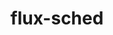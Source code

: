 ---
title: "flux-sched"
layout: cache
categories: [package, develop]
meta: {"compilers": ["gcc@11.4.0"], "num_specs": 112, "num_specs_by_stack": {"e4s": 18, "e4s-neoverse-v2": 94, "root": 112}, "oss": ["ubuntu22.04"], "platforms": ["linux"], "stacks": ["e4s", "e4s-neoverse-v2", "root"], "targets": ["neoverse_v2", "x86_64_v3"], "versions": ["0.36.1"]}
spec_details: [{"compiler": "gcc@11.4.0", "hash": "23zc7yefxugrx6kohrxxusildvcl4yxn", "os": "ubuntu22.04", "platform": "linux", "size": "-", "stacks": ["e4s-neoverse-v2", "root"], "target": "neoverse_v2", "variants": ["build_system=cmake", "build_type=Release", "~cuda", "~docs", "generator=ninja", "~ipo"], "versions": ["0.36.1"]}, {"compiler": "gcc@11.4.0", "hash": "2du5rcbt2mamcdq6ujzqps44pwht3pyn", "os": "ubuntu22.04", "platform": "linux", "size": "-", "stacks": ["e4s-neoverse-v2", "root"], "target": "neoverse_v2", "variants": ["build_system=cmake", "build_type=Release", "~cuda", "~docs", "generator=ninja", "~ipo"], "versions": ["0.36.1"]}, {"compiler": "gcc@11.4.0", "hash": "2fjwv6xrhnhgckkopsnsipducxlcc2ue", "os": "ubuntu22.04", "platform": "linux", "size": "-", "stacks": ["e4s-neoverse-v2", "root"], "target": "neoverse_v2", "variants": ["build_system=cmake", "build_type=Release", "~cuda", "~docs", "generator=ninja", "~ipo"], "versions": ["0.36.1"]}, {"compiler": "gcc@11.4.0", "hash": "2kffslkpudjxf6um7hk34cijgfwdtiuf", "os": "ubuntu22.04", "platform": "linux", "size": "-", "stacks": ["e4s-neoverse-v2", "root"], "target": "neoverse_v2", "variants": ["build_system=cmake", "build_type=Release", "~cuda", "~docs", "generator=ninja", "~ipo"], "versions": ["0.36.1"]}, {"compiler": "gcc@11.4.0", "hash": "33obp4ypf3dh5udizk6h3pntk2643iwl", "os": "ubuntu22.04", "platform": "linux", "size": "-", "stacks": ["e4s-neoverse-v2", "root"], "target": "neoverse_v2", "variants": ["build_system=cmake", "build_type=Release", "~cuda", "~docs", "generator=ninja", "~ipo"], "versions": ["0.36.1"]}, {"compiler": "gcc@11.4.0", "hash": "3n3keysy46id26iaeauw54cprcal656g", "os": "ubuntu22.04", "platform": "linux", "size": "-", "stacks": ["e4s-neoverse-v2", "root"], "target": "neoverse_v2", "variants": ["build_system=cmake", "build_type=Release", "~cuda", "~docs", "generator=ninja", "~ipo"], "versions": ["0.36.1"]}, {"compiler": "gcc@11.4.0", "hash": "3wyyxna5nz6742szxqe367hvzrvlvpzi", "os": "ubuntu22.04", "platform": "linux", "size": "-", "stacks": ["e4s-neoverse-v2", "root"], "target": "neoverse_v2", "variants": ["build_system=cmake", "build_type=Release", "~cuda", "~docs", "generator=ninja", "~ipo"], "versions": ["0.36.1"]}, {"compiler": "gcc@11.4.0", "hash": "446t7eed7gzyfrmdjpiasw2fl2jpmo64", "os": "ubuntu22.04", "platform": "linux", "size": "-", "stacks": ["e4s-neoverse-v2", "root"], "target": "neoverse_v2", "variants": ["build_system=cmake", "build_type=Release", "~cuda", "~docs", "generator=ninja", "~ipo"], "versions": ["0.36.1"]}, {"compiler": "gcc@11.4.0", "hash": "47uvcbhb3fyvnwmw7anfqakiy4mppqze", "os": "ubuntu22.04", "platform": "linux", "size": "-", "stacks": ["e4s", "root"], "target": "x86_64_v3", "variants": ["build_system=cmake", "build_type=Release", "~cuda", "~docs", "generator=ninja", "~ipo"], "versions": ["0.36.1"]}, {"compiler": "gcc@11.4.0", "hash": "4dahjn5puiyhzaxftq7pmcqarxhr6j4r", "os": "ubuntu22.04", "platform": "linux", "size": "-", "stacks": ["e4s-neoverse-v2", "root"], "target": "neoverse_v2", "variants": ["build_system=cmake", "build_type=Release", "~cuda", "~docs", "generator=ninja", "~ipo"], "versions": ["0.36.1"]}, {"compiler": "gcc@11.4.0", "hash": "4g72amamzd5okpj455syu36mox3arrwe", "os": "ubuntu22.04", "platform": "linux", "size": "-", "stacks": ["e4s", "root"], "target": "x86_64_v3", "variants": ["build_system=cmake", "build_type=Release", "~cuda", "~docs", "generator=ninja", "~ipo"], "versions": ["0.36.1"]}, {"compiler": "gcc@11.4.0", "hash": "4gs4ish5jftk72lqpktze2mkyxguhpfq", "os": "ubuntu22.04", "platform": "linux", "size": "-", "stacks": ["e4s-neoverse-v2", "root"], "target": "neoverse_v2", "variants": ["build_system=cmake", "build_type=Release", "~cuda", "~docs", "generator=ninja", "~ipo"], "versions": ["0.36.1"]}, {"compiler": "gcc@11.4.0", "hash": "4i754tmagwioid3s6iflqe3ajvk4vpcb", "os": "ubuntu22.04", "platform": "linux", "size": "-", "stacks": ["e4s-neoverse-v2", "root"], "target": "neoverse_v2", "variants": ["build_system=cmake", "build_type=Release", "~cuda", "~docs", "generator=ninja", "~ipo"], "versions": ["0.36.1"]}, {"compiler": "gcc@11.4.0", "hash": "5kty3dj2muhcd26elyre37uamhzfduwh", "os": "ubuntu22.04", "platform": "linux", "size": "-", "stacks": ["e4s", "root"], "target": "x86_64_v3", "variants": ["build_system=cmake", "build_type=Release", "~cuda", "~docs", "generator=ninja", "~ipo"], "versions": ["0.36.1"]}, {"compiler": "gcc@11.4.0", "hash": "5vcdpai2t4wxz7r4qhbmojak42eiug3b", "os": "ubuntu22.04", "platform": "linux", "size": "-", "stacks": ["e4s-neoverse-v2", "root"], "target": "neoverse_v2", "variants": ["build_system=cmake", "build_type=Release", "~cuda", "~docs", "generator=ninja", "~ipo"], "versions": ["0.36.1"]}, {"compiler": "gcc@11.4.0", "hash": "5wj6ckmgwy2hndlyjgpqwlc3qlkp4w3z", "os": "ubuntu22.04", "platform": "linux", "size": "-", "stacks": ["e4s-neoverse-v2", "root"], "target": "neoverse_v2", "variants": ["build_system=cmake", "build_type=Release", "~cuda", "~docs", "generator=ninja", "~ipo"], "versions": ["0.36.1"]}, {"compiler": "gcc@11.4.0", "hash": "6dcm2gyoumzifrwirkwcyrf4g2fggv7u", "os": "ubuntu22.04", "platform": "linux", "size": "-", "stacks": ["e4s-neoverse-v2", "root"], "target": "neoverse_v2", "variants": ["build_system=cmake", "build_type=Release", "~cuda", "~docs", "generator=ninja", "~ipo"], "versions": ["0.36.1"]}, {"compiler": "gcc@11.4.0", "hash": "6ng27uo53hjbfcprlivcbn37ydgtcq2t", "os": "ubuntu22.04", "platform": "linux", "size": "-", "stacks": ["e4s-neoverse-v2", "root"], "target": "neoverse_v2", "variants": ["build_system=cmake", "build_type=Release", "~cuda", "~docs", "generator=ninja", "~ipo"], "versions": ["0.36.1"]}, {"compiler": "gcc@11.4.0", "hash": "6ruqc4aizggvgghzgispjvfkevxwltq3", "os": "ubuntu22.04", "platform": "linux", "size": "-", "stacks": ["e4s-neoverse-v2", "root"], "target": "neoverse_v2", "variants": ["build_system=cmake", "build_type=Release", "~cuda", "~docs", "generator=ninja", "~ipo"], "versions": ["0.36.1"]}, {"compiler": "gcc@11.4.0", "hash": "6xyuxqn5ine66sctfreujy23moanr4cw", "os": "ubuntu22.04", "platform": "linux", "size": "-", "stacks": ["e4s-neoverse-v2", "root"], "target": "neoverse_v2", "variants": ["build_system=cmake", "build_type=Release", "~cuda", "~docs", "generator=ninja", "~ipo"], "versions": ["0.36.1"]}, {"compiler": "gcc@11.4.0", "hash": "72zc7icw46iyrnwgmmlcdw3mndebyubp", "os": "ubuntu22.04", "platform": "linux", "size": "-", "stacks": ["e4s-neoverse-v2", "root"], "target": "neoverse_v2", "variants": ["build_system=cmake", "build_type=Release", "~cuda", "~docs", "generator=ninja", "~ipo"], "versions": ["0.36.1"]}, {"compiler": "gcc@11.4.0", "hash": "77r55k3kdgtct6gp7wj2lygywlvkrack", "os": "ubuntu22.04", "platform": "linux", "size": "-", "stacks": ["e4s-neoverse-v2", "root"], "target": "neoverse_v2", "variants": ["build_system=cmake", "build_type=Release", "~cuda", "~docs", "generator=ninja", "~ipo"], "versions": ["0.36.1"]}, {"compiler": "gcc@11.4.0", "hash": "7eymoo6mlhp5zuakrno2torbcbrhlw3w", "os": "ubuntu22.04", "platform": "linux", "size": "-", "stacks": ["e4s-neoverse-v2", "root"], "target": "neoverse_v2", "variants": ["build_system=cmake", "build_type=Release", "~cuda", "~docs", "generator=ninja", "~ipo"], "versions": ["0.36.1"]}, {"compiler": "gcc@11.4.0", "hash": "7ir43wyuiarfetxkobwq2kfd3wgaswqv", "os": "ubuntu22.04", "platform": "linux", "size": "-", "stacks": ["e4s-neoverse-v2", "root"], "target": "neoverse_v2", "variants": ["build_system=cmake", "build_type=Release", "~cuda", "~docs", "generator=ninja", "~ipo"], "versions": ["0.36.1"]}, {"compiler": "gcc@11.4.0", "hash": "7pwlf6ynn5l6nov7ae6nilsgtqtfccoz", "os": "ubuntu22.04", "platform": "linux", "size": "-", "stacks": ["e4s", "root"], "target": "x86_64_v3", "variants": ["build_system=cmake", "build_type=Release", "~cuda", "~docs", "generator=ninja", "~ipo"], "versions": ["0.36.1"]}, {"compiler": "gcc@11.4.0", "hash": "aji2vdhd4lmfprnpljfu7sfqrbyqmk45", "os": "ubuntu22.04", "platform": "linux", "size": "-", "stacks": ["e4s-neoverse-v2", "root"], "target": "neoverse_v2", "variants": ["build_system=cmake", "build_type=Release", "~cuda", "~docs", "generator=ninja", "~ipo"], "versions": ["0.36.1"]}, {"compiler": "gcc@11.4.0", "hash": "apkvmawh2yregy4ashbmnq6agm4htyjl", "os": "ubuntu22.04", "platform": "linux", "size": "-", "stacks": ["e4s-neoverse-v2", "root"], "target": "neoverse_v2", "variants": ["build_system=cmake", "build_type=Release", "~cuda", "~docs", "generator=ninja", "~ipo"], "versions": ["0.36.1"]}, {"compiler": "gcc@11.4.0", "hash": "aqlqm2u7b57w52rydbpbnf6ygixxid2f", "os": "ubuntu22.04", "platform": "linux", "size": "-", "stacks": ["e4s-neoverse-v2", "root"], "target": "neoverse_v2", "variants": ["build_system=cmake", "build_type=Release", "~cuda", "~docs", "generator=ninja", "~ipo"], "versions": ["0.36.1"]}, {"compiler": "gcc@11.4.0", "hash": "bakxjn4cxt767zjmcv7vviqnuvpgahib", "os": "ubuntu22.04", "platform": "linux", "size": "-", "stacks": ["e4s-neoverse-v2", "root"], "target": "neoverse_v2", "variants": ["build_system=cmake", "build_type=Release", "~cuda", "~docs", "generator=ninja", "~ipo"], "versions": ["0.36.1"]}, {"compiler": "gcc@11.4.0", "hash": "bba6xjjlfqgtwzag4vtnxjmqotyx4lva", "os": "ubuntu22.04", "platform": "linux", "size": "-", "stacks": ["e4s-neoverse-v2", "root"], "target": "neoverse_v2", "variants": ["build_system=cmake", "build_type=Release", "~cuda", "~docs", "generator=ninja", "~ipo"], "versions": ["0.36.1"]}, {"compiler": "gcc@11.4.0", "hash": "bfslizcnbwdajv3fbg3r5wpye647udqp", "os": "ubuntu22.04", "platform": "linux", "size": "-", "stacks": ["e4s-neoverse-v2", "root"], "target": "neoverse_v2", "variants": ["build_system=cmake", "build_type=Release", "~cuda", "~docs", "generator=ninja", "~ipo"], "versions": ["0.36.1"]}, {"compiler": "gcc@11.4.0", "hash": "bt3aeut37vyk73fwyeiuehawgjxgscrw", "os": "ubuntu22.04", "platform": "linux", "size": "-", "stacks": ["e4s-neoverse-v2", "root"], "target": "neoverse_v2", "variants": ["build_system=cmake", "build_type=Release", "~cuda", "~docs", "generator=ninja", "~ipo"], "versions": ["0.36.1"]}, {"compiler": "gcc@11.4.0", "hash": "bzjjlxuszrtjzzmpr62wqmbq43xb5fen", "os": "ubuntu22.04", "platform": "linux", "size": "-", "stacks": ["e4s-neoverse-v2", "root"], "target": "neoverse_v2", "variants": ["build_system=cmake", "build_type=Release", "~cuda", "~docs", "generator=ninja", "~ipo"], "versions": ["0.36.1"]}, {"compiler": "gcc@11.4.0", "hash": "ctjajxcdqlnqui52sofelb6d5liqajjj", "os": "ubuntu22.04", "platform": "linux", "size": "-", "stacks": ["e4s-neoverse-v2", "root"], "target": "neoverse_v2", "variants": ["build_system=cmake", "build_type=Release", "~cuda", "~docs", "generator=ninja", "~ipo"], "versions": ["0.36.1"]}, {"compiler": "gcc@11.4.0", "hash": "dth6witkuwaetjtwyf4mf3swo4icgkio", "os": "ubuntu22.04", "platform": "linux", "size": "-", "stacks": ["e4s", "root"], "target": "x86_64_v3", "variants": ["build_system=cmake", "build_type=Release", "~cuda", "~docs", "generator=ninja", "~ipo"], "versions": ["0.36.1"]}, {"compiler": "gcc@11.4.0", "hash": "dus4psz3njjquz53wsrawqdzbitur2hu", "os": "ubuntu22.04", "platform": "linux", "size": "-", "stacks": ["e4s-neoverse-v2", "root"], "target": "neoverse_v2", "variants": ["build_system=cmake", "build_type=Release", "~cuda", "~docs", "generator=ninja", "~ipo"], "versions": ["0.36.1"]}, {"compiler": "gcc@11.4.0", "hash": "e7bidr5jsl2ckwe7f6i4xxsuqacrgiqc", "os": "ubuntu22.04", "platform": "linux", "size": "-", "stacks": ["e4s-neoverse-v2", "root"], "target": "neoverse_v2", "variants": ["build_system=cmake", "build_type=Release", "~cuda", "~docs", "generator=ninja", "~ipo"], "versions": ["0.36.1"]}, {"compiler": "gcc@11.4.0", "hash": "eaohu6hpmfv56crnzqnbpmil62ubr5np", "os": "ubuntu22.04", "platform": "linux", "size": "-", "stacks": ["e4s-neoverse-v2", "root"], "target": "neoverse_v2", "variants": ["build_system=cmake", "build_type=Release", "~cuda", "~docs", "generator=ninja", "~ipo"], "versions": ["0.36.1"]}, {"compiler": "gcc@11.4.0", "hash": "emwabmazt54mklps42coctfjslzpctwl", "os": "ubuntu22.04", "platform": "linux", "size": "-", "stacks": ["e4s-neoverse-v2", "root"], "target": "neoverse_v2", "variants": ["build_system=cmake", "build_type=Release", "~cuda", "~docs", "generator=ninja", "~ipo"], "versions": ["0.36.1"]}, {"compiler": "gcc@11.4.0", "hash": "erwtmvm4xd6udh2gqshf7fcj6bpuukuj", "os": "ubuntu22.04", "platform": "linux", "size": "-", "stacks": ["e4s-neoverse-v2", "root"], "target": "neoverse_v2", "variants": ["build_system=cmake", "build_type=Release", "~cuda", "~docs", "generator=ninja", "~ipo"], "versions": ["0.36.1"]}, {"compiler": "gcc@11.4.0", "hash": "etlhlnoax2qle2vo75ge4huzpxhhm36p", "os": "ubuntu22.04", "platform": "linux", "size": "-", "stacks": ["e4s-neoverse-v2", "root"], "target": "neoverse_v2", "variants": ["build_system=cmake", "build_type=Release", "~cuda", "~docs", "generator=ninja", "~ipo"], "versions": ["0.36.1"]}, {"compiler": "gcc@11.4.0", "hash": "ewsurb5ylcykru3dbx4wfntulaot63h3", "os": "ubuntu22.04", "platform": "linux", "size": "-", "stacks": ["e4s-neoverse-v2", "root"], "target": "neoverse_v2", "variants": ["build_system=cmake", "build_type=Release", "~cuda", "~docs", "generator=ninja", "~ipo"], "versions": ["0.36.1"]}, {"compiler": "gcc@11.4.0", "hash": "ewzc7h2ujn6pzsjv57fzysqcmdkrl6vk", "os": "ubuntu22.04", "platform": "linux", "size": "-", "stacks": ["e4s-neoverse-v2", "root"], "target": "neoverse_v2", "variants": ["build_system=cmake", "build_type=Release", "~cuda", "~docs", "generator=ninja", "~ipo"], "versions": ["0.36.1"]}, {"compiler": "gcc@11.4.0", "hash": "eyy56phidddtbttiti5se6iabqn7t73k", "os": "ubuntu22.04", "platform": "linux", "size": "-", "stacks": ["e4s-neoverse-v2", "root"], "target": "neoverse_v2", "variants": ["build_system=cmake", "build_type=Release", "~cuda", "~docs", "generator=ninja", "~ipo"], "versions": ["0.36.1"]}, {"compiler": "gcc@11.4.0", "hash": "ezj2xmcmmmowpixr64kxscotwdgn3bfl", "os": "ubuntu22.04", "platform": "linux", "size": "-", "stacks": ["e4s-neoverse-v2", "root"], "target": "neoverse_v2", "variants": ["build_system=cmake", "build_type=Release", "~cuda", "~docs", "generator=ninja", "~ipo"], "versions": ["0.36.1"]}, {"compiler": "gcc@11.4.0", "hash": "fc2lzamadovrqcmncqxu7xclgu5insn4", "os": "ubuntu22.04", "platform": "linux", "size": "-", "stacks": ["e4s", "root"], "target": "x86_64_v3", "variants": ["build_system=cmake", "build_type=Release", "~cuda", "~docs", "generator=ninja", "~ipo"], "versions": ["0.36.1"]}, {"compiler": "gcc@11.4.0", "hash": "fd6anz3xraiwkbie5rxgknv5c4dgs47o", "os": "ubuntu22.04", "platform": "linux", "size": "-", "stacks": ["e4s", "root"], "target": "x86_64_v3", "variants": ["build_system=cmake", "build_type=Release", "~cuda", "~docs", "generator=ninja", "~ipo"], "versions": ["0.36.1"]}, {"compiler": "gcc@11.4.0", "hash": "fkr6uoylraqzqnjxagm6xdbsf4bzjpr5", "os": "ubuntu22.04", "platform": "linux", "size": "-", "stacks": ["e4s", "root"], "target": "x86_64_v3", "variants": ["build_system=cmake", "build_type=Release", "~cuda", "~docs", "generator=ninja", "~ipo"], "versions": ["0.36.1"]}, {"compiler": "gcc@11.4.0", "hash": "fops6gajnjbg7dvjyvykotqrct5mqusb", "os": "ubuntu22.04", "platform": "linux", "size": "-", "stacks": ["e4s-neoverse-v2", "root"], "target": "neoverse_v2", "variants": ["build_system=cmake", "build_type=Release", "~cuda", "~docs", "generator=ninja", "~ipo"], "versions": ["0.36.1"]}, {"compiler": "gcc@11.4.0", "hash": "fx2q6dfy5rwndhmggj4t6nsjmjr4wap5", "os": "ubuntu22.04", "platform": "linux", "size": "-", "stacks": ["e4s-neoverse-v2", "root"], "target": "neoverse_v2", "variants": ["build_system=cmake", "build_type=Release", "~cuda", "~docs", "generator=ninja", "~ipo"], "versions": ["0.36.1"]}, {"compiler": "gcc@11.4.0", "hash": "ghigkwptu4y2cvzt3tnk7rkebah224er", "os": "ubuntu22.04", "platform": "linux", "size": "-", "stacks": ["e4s-neoverse-v2", "root"], "target": "neoverse_v2", "variants": ["build_system=cmake", "build_type=Release", "~cuda", "~docs", "generator=ninja", "~ipo"], "versions": ["0.36.1"]}, {"compiler": "gcc@11.4.0", "hash": "hmy26mub6bbznaoebwuyvhbgrnvtutjw", "os": "ubuntu22.04", "platform": "linux", "size": "-", "stacks": ["e4s-neoverse-v2", "root"], "target": "neoverse_v2", "variants": ["build_system=cmake", "build_type=Release", "~cuda", "~docs", "generator=ninja", "~ipo"], "versions": ["0.36.1"]}, {"compiler": "gcc@11.4.0", "hash": "hpas42ervqfhvqhkp363daxfl55ll5ul", "os": "ubuntu22.04", "platform": "linux", "size": "-", "stacks": ["e4s-neoverse-v2", "root"], "target": "neoverse_v2", "variants": ["build_system=cmake", "build_type=Release", "~cuda", "~docs", "generator=ninja", "~ipo"], "versions": ["0.36.1"]}, {"compiler": "gcc@11.4.0", "hash": "hsc463xfc5hqfg54aedqw2jqiwluolzl", "os": "ubuntu22.04", "platform": "linux", "size": "-", "stacks": ["e4s-neoverse-v2", "root"], "target": "neoverse_v2", "variants": ["build_system=cmake", "build_type=Release", "~cuda", "~docs", "generator=ninja", "~ipo"], "versions": ["0.36.1"]}, {"compiler": "gcc@11.4.0", "hash": "huresnydkljm4n5l5h5qfggjc4ndgrpr", "os": "ubuntu22.04", "platform": "linux", "size": "-", "stacks": ["e4s-neoverse-v2", "root"], "target": "neoverse_v2", "variants": ["build_system=cmake", "build_type=Release", "~cuda", "~docs", "generator=ninja", "~ipo"], "versions": ["0.36.1"]}, {"compiler": "gcc@11.4.0", "hash": "hzgt7hklt6ab3ougi67hawn54mmg6765", "os": "ubuntu22.04", "platform": "linux", "size": "-", "stacks": ["e4s", "root"], "target": "x86_64_v3", "variants": ["build_system=cmake", "build_type=Release", "~cuda", "~docs", "generator=ninja", "~ipo"], "versions": ["0.36.1"]}, {"compiler": "gcc@11.4.0", "hash": "k2kqsmhbh5eortwcyomh73wzghnywlvi", "os": "ubuntu22.04", "platform": "linux", "size": "-", "stacks": ["e4s-neoverse-v2", "root"], "target": "neoverse_v2", "variants": ["build_system=cmake", "build_type=Release", "~cuda", "~docs", "generator=ninja", "~ipo"], "versions": ["0.36.1"]}, {"compiler": "gcc@11.4.0", "hash": "kdhz5d73sovaf7zmgb7i6vo35b5ajj3h", "os": "ubuntu22.04", "platform": "linux", "size": "-", "stacks": ["e4s-neoverse-v2", "root"], "target": "neoverse_v2", "variants": ["build_system=cmake", "build_type=Release", "~cuda", "~docs", "generator=ninja", "~ipo"], "versions": ["0.36.1"]}, {"compiler": "gcc@11.4.0", "hash": "kwuvn5pp6bwyrto4b7nf5dbcvjz7ts4n", "os": "ubuntu22.04", "platform": "linux", "size": "-", "stacks": ["e4s-neoverse-v2", "root"], "target": "neoverse_v2", "variants": ["build_system=cmake", "build_type=Release", "~cuda", "~docs", "generator=ninja", "~ipo"], "versions": ["0.36.1"]}, {"compiler": "gcc@11.4.0", "hash": "kyjq4dks42mjzlhlhauv5tn5vupkmri3", "os": "ubuntu22.04", "platform": "linux", "size": "-", "stacks": ["e4s-neoverse-v2", "root"], "target": "neoverse_v2", "variants": ["build_system=cmake", "build_type=Release", "~cuda", "~docs", "generator=ninja", "~ipo"], "versions": ["0.36.1"]}, {"compiler": "gcc@11.4.0", "hash": "lqyi4t2qcbf2lhrl3mbj4yis2hdvps2k", "os": "ubuntu22.04", "platform": "linux", "size": "-", "stacks": ["e4s-neoverse-v2", "root"], "target": "neoverse_v2", "variants": ["build_system=cmake", "build_type=Release", "~cuda", "~docs", "generator=ninja", "~ipo"], "versions": ["0.36.1"]}, {"compiler": "gcc@11.4.0", "hash": "m6pkxhkyyl4kal7ztzjwl24qlujrv7az", "os": "ubuntu22.04", "platform": "linux", "size": "-", "stacks": ["e4s-neoverse-v2", "root"], "target": "neoverse_v2", "variants": ["build_system=cmake", "build_type=Release", "~cuda", "~docs", "generator=ninja", "~ipo"], "versions": ["0.36.1"]}, {"compiler": "gcc@11.4.0", "hash": "ml2duql36okfhjoriuv7esgshsvxbkqp", "os": "ubuntu22.04", "platform": "linux", "size": "-", "stacks": ["e4s-neoverse-v2", "root"], "target": "neoverse_v2", "variants": ["build_system=cmake", "build_type=Release", "~cuda", "~docs", "generator=ninja", "~ipo"], "versions": ["0.36.1"]}, {"compiler": "gcc@11.4.0", "hash": "ndutvmsp557bhmphyv3q734snche6lpt", "os": "ubuntu22.04", "platform": "linux", "size": "-", "stacks": ["e4s-neoverse-v2", "root"], "target": "neoverse_v2", "variants": ["build_system=cmake", "build_type=Release", "~cuda", "~docs", "generator=ninja", "~ipo"], "versions": ["0.36.1"]}, {"compiler": "gcc@11.4.0", "hash": "nfsjqr6fliybx6wz6fuazfxd5httapra", "os": "ubuntu22.04", "platform": "linux", "size": "-", "stacks": ["e4s-neoverse-v2", "root"], "target": "neoverse_v2", "variants": ["build_system=cmake", "build_type=Release", "~cuda", "~docs", "generator=ninja", "~ipo"], "versions": ["0.36.1"]}, {"compiler": "gcc@11.4.0", "hash": "nixt3rdm3uylanmtstlb2kf4mrkuofui", "os": "ubuntu22.04", "platform": "linux", "size": "-", "stacks": ["e4s", "root"], "target": "x86_64_v3", "variants": ["build_system=cmake", "build_type=Release", "~cuda", "~docs", "generator=ninja", "~ipo"], "versions": ["0.36.1"]}, {"compiler": "gcc@11.4.0", "hash": "noz5bshjwfyntkriucnnkxhnaost4v7z", "os": "ubuntu22.04", "platform": "linux", "size": "-", "stacks": ["e4s-neoverse-v2", "root"], "target": "neoverse_v2", "variants": ["build_system=cmake", "build_type=Release", "~cuda", "~docs", "generator=ninja", "~ipo"], "versions": ["0.36.1"]}, {"compiler": "gcc@11.4.0", "hash": "o2glykxhl2onugbyqwvv7j6b4e7xlf26", "os": "ubuntu22.04", "platform": "linux", "size": "-", "stacks": ["e4s-neoverse-v2", "root"], "target": "neoverse_v2", "variants": ["build_system=cmake", "build_type=Release", "~cuda", "~docs", "generator=ninja", "~ipo"], "versions": ["0.36.1"]}, {"compiler": "gcc@11.4.0", "hash": "omexydakryzaz56o3svdgsgrfuwbqnhr", "os": "ubuntu22.04", "platform": "linux", "size": "-", "stacks": ["e4s-neoverse-v2", "root"], "target": "neoverse_v2", "variants": ["build_system=cmake", "build_type=Release", "~cuda", "~docs", "generator=ninja", "~ipo"], "versions": ["0.36.1"]}, {"compiler": "gcc@11.4.0", "hash": "p2pspp2wazy3un2sgsqe7rjsxr3oqtah", "os": "ubuntu22.04", "platform": "linux", "size": "-", "stacks": ["e4s", "root"], "target": "x86_64_v3", "variants": ["build_system=cmake", "build_type=Release", "~cuda", "~docs", "generator=ninja", "~ipo"], "versions": ["0.36.1"]}, {"compiler": "gcc@11.4.0", "hash": "pp4aosywjdbhrzx5hzz7joixr4lgx5ei", "os": "ubuntu22.04", "platform": "linux", "size": "-", "stacks": ["e4s-neoverse-v2", "root"], "target": "neoverse_v2", "variants": ["build_system=cmake", "build_type=Release", "~cuda", "~docs", "generator=ninja", "~ipo"], "versions": ["0.36.1"]}, {"compiler": "gcc@11.4.0", "hash": "ptwkileo3y65hvxh26ng7xl5t2t76kdt", "os": "ubuntu22.04", "platform": "linux", "size": "-", "stacks": ["e4s-neoverse-v2", "root"], "target": "neoverse_v2", "variants": ["build_system=cmake", "build_type=Release", "~cuda", "~docs", "generator=ninja", "~ipo"], "versions": ["0.36.1"]}, {"compiler": "gcc@11.4.0", "hash": "pvf5f4wldkxqlahupd6jxwm5haompntw", "os": "ubuntu22.04", "platform": "linux", "size": "-", "stacks": ["e4s", "root"], "target": "x86_64_v3", "variants": ["build_system=cmake", "build_type=Release", "~cuda", "~docs", "generator=ninja", "~ipo"], "versions": ["0.36.1"]}, {"compiler": "gcc@11.4.0", "hash": "pzkdi77wvldrpzmtqh2phqtuhuuicih5", "os": "ubuntu22.04", "platform": "linux", "size": "-", "stacks": ["e4s-neoverse-v2", "root"], "target": "neoverse_v2", "variants": ["build_system=cmake", "build_type=Release", "~cuda", "~docs", "generator=ninja", "~ipo"], "versions": ["0.36.1"]}, {"compiler": "gcc@11.4.0", "hash": "q5uqi7d2nqtjnlrzdfgrqmb2jbafyz75", "os": "ubuntu22.04", "platform": "linux", "size": "-", "stacks": ["e4s-neoverse-v2", "root"], "target": "neoverse_v2", "variants": ["build_system=cmake", "build_type=Release", "~cuda", "~docs", "generator=ninja", "~ipo"], "versions": ["0.36.1"]}, {"compiler": "gcc@11.4.0", "hash": "q7plm2xrim3dhsgcnludfvje4wcdikx6", "os": "ubuntu22.04", "platform": "linux", "size": "-", "stacks": ["e4s-neoverse-v2", "root"], "target": "neoverse_v2", "variants": ["build_system=cmake", "build_type=Release", "~cuda", "~docs", "generator=ninja", "~ipo"], "versions": ["0.36.1"]}, {"compiler": "gcc@11.4.0", "hash": "qs7w3bswa56wvfjfg2rb5klplmrrppj4", "os": "ubuntu22.04", "platform": "linux", "size": "-", "stacks": ["e4s", "root"], "target": "x86_64_v3", "variants": ["build_system=cmake", "build_type=Release", "~cuda", "~docs", "generator=ninja", "~ipo"], "versions": ["0.36.1"]}, {"compiler": "gcc@11.4.0", "hash": "r37yzvr4giquhuniywyzikv7wzqe74vv", "os": "ubuntu22.04", "platform": "linux", "size": "-", "stacks": ["e4s", "root"], "target": "x86_64_v3", "variants": ["build_system=cmake", "build_type=Release", "~cuda", "~docs", "generator=ninja", "~ipo"], "versions": ["0.36.1"]}, {"compiler": "gcc@11.4.0", "hash": "rdhpvqgvliqaw3fjrakpxwfb4a7inxhr", "os": "ubuntu22.04", "platform": "linux", "size": "-", "stacks": ["e4s-neoverse-v2", "root"], "target": "neoverse_v2", "variants": ["build_system=cmake", "build_type=Release", "~cuda", "~docs", "generator=ninja", "~ipo"], "versions": ["0.36.1"]}, {"compiler": "gcc@11.4.0", "hash": "rzw2bdwfia3dk6y2a4lvmjwknb4jya5d", "os": "ubuntu22.04", "platform": "linux", "size": "-", "stacks": ["e4s-neoverse-v2", "root"], "target": "neoverse_v2", "variants": ["build_system=cmake", "build_type=Release", "~cuda", "~docs", "generator=ninja", "~ipo"], "versions": ["0.36.1"]}, {"compiler": "gcc@11.4.0", "hash": "s3tkhng3xbgl6twdlevi3rz3jxj6w4d7", "os": "ubuntu22.04", "platform": "linux", "size": "-", "stacks": ["e4s-neoverse-v2", "root"], "target": "neoverse_v2", "variants": ["build_system=cmake", "build_type=Release", "~cuda", "~docs", "generator=ninja", "~ipo"], "versions": ["0.36.1"]}, {"compiler": "gcc@11.4.0", "hash": "skmjp55mjk33gnw3pvb6obkmdqlbyhm3", "os": "ubuntu22.04", "platform": "linux", "size": "-", "stacks": ["e4s-neoverse-v2", "root"], "target": "neoverse_v2", "variants": ["build_system=cmake", "build_type=Release", "~cuda", "~docs", "generator=ninja", "~ipo"], "versions": ["0.36.1"]}, {"compiler": "gcc@11.4.0", "hash": "sktz2oeg7bq2pkl6n45cdlnilc5iq3k7", "os": "ubuntu22.04", "platform": "linux", "size": "-", "stacks": ["e4s-neoverse-v2", "root"], "target": "neoverse_v2", "variants": ["build_system=cmake", "build_type=Release", "~cuda", "~docs", "generator=ninja", "~ipo"], "versions": ["0.36.1"]}, {"compiler": "gcc@11.4.0", "hash": "slsx7zdutjwbmeqlhyflvevn3u4vv5ru", "os": "ubuntu22.04", "platform": "linux", "size": "-", "stacks": ["e4s-neoverse-v2", "root"], "target": "neoverse_v2", "variants": ["build_system=cmake", "build_type=Release", "~cuda", "~docs", "generator=ninja", "~ipo"], "versions": ["0.36.1"]}, {"compiler": "gcc@11.4.0", "hash": "ss5hqnqphumdcnemfwwmdiyyoyxxfkbw", "os": "ubuntu22.04", "platform": "linux", "size": "-", "stacks": ["e4s-neoverse-v2", "root"], "target": "neoverse_v2", "variants": ["build_system=cmake", "build_type=Release", "~cuda", "~docs", "generator=ninja", "~ipo"], "versions": ["0.36.1"]}, {"compiler": "gcc@11.4.0", "hash": "stpcculm25kzdbtg2ef576d5rcs6idx3", "os": "ubuntu22.04", "platform": "linux", "size": "-", "stacks": ["e4s-neoverse-v2", "root"], "target": "neoverse_v2", "variants": ["build_system=cmake", "build_type=Release", "~cuda", "~docs", "generator=ninja", "~ipo"], "versions": ["0.36.1"]}, {"compiler": "gcc@11.4.0", "hash": "swif42q7hdv7osikqpnapcweasvvtkyl", "os": "ubuntu22.04", "platform": "linux", "size": "-", "stacks": ["e4s", "root"], "target": "x86_64_v3", "variants": ["build_system=cmake", "build_type=Release", "~cuda", "~docs", "generator=ninja", "~ipo"], "versions": ["0.36.1"]}, {"compiler": "gcc@11.4.0", "hash": "sysif73dm77qs6vwr6m7ulwm3nu2pt27", "os": "ubuntu22.04", "platform": "linux", "size": "-", "stacks": ["e4s-neoverse-v2", "root"], "target": "neoverse_v2", "variants": ["build_system=cmake", "build_type=Release", "~cuda", "~docs", "generator=ninja", "~ipo"], "versions": ["0.36.1"]}, {"compiler": "gcc@11.4.0", "hash": "tfrt425uzrtgs6n2ivj323on2aapev2a", "os": "ubuntu22.04", "platform": "linux", "size": "-", "stacks": ["e4s-neoverse-v2", "root"], "target": "neoverse_v2", "variants": ["build_system=cmake", "build_type=Release", "~cuda", "~docs", "generator=ninja", "~ipo"], "versions": ["0.36.1"]}, {"compiler": "gcc@11.4.0", "hash": "tibshfh72pazf6y6htnljjg6moleeuhb", "os": "ubuntu22.04", "platform": "linux", "size": "-", "stacks": ["e4s-neoverse-v2", "root"], "target": "neoverse_v2", "variants": ["build_system=cmake", "build_type=Release", "~cuda", "~docs", "generator=ninja", "~ipo"], "versions": ["0.36.1"]}, {"compiler": "gcc@11.4.0", "hash": "tks46cxd64hduwswfh73cscuu6ppj2aq", "os": "ubuntu22.04", "platform": "linux", "size": "-", "stacks": ["e4s-neoverse-v2", "root"], "target": "neoverse_v2", "variants": ["build_system=cmake", "build_type=Release", "~cuda", "~docs", "generator=ninja", "~ipo"], "versions": ["0.36.1"]}, {"compiler": "gcc@11.4.0", "hash": "uqfcgm7kbhyag2s43k6k5b3z2ybrwtjy", "os": "ubuntu22.04", "platform": "linux", "size": "-", "stacks": ["e4s-neoverse-v2", "root"], "target": "neoverse_v2", "variants": ["build_system=cmake", "build_type=Release", "~cuda", "~docs", "generator=ninja", "~ipo"], "versions": ["0.36.1"]}, {"compiler": "gcc@11.4.0", "hash": "ur7zh2mvrgekaiylp3mw4ntex7itl7ec", "os": "ubuntu22.04", "platform": "linux", "size": "-", "stacks": ["e4s-neoverse-v2", "root"], "target": "neoverse_v2", "variants": ["build_system=cmake", "build_type=Release", "~cuda", "~docs", "generator=ninja", "~ipo"], "versions": ["0.36.1"]}, {"compiler": "gcc@11.4.0", "hash": "uveuxp4zc24prdptsnettnlzykpidc7n", "os": "ubuntu22.04", "platform": "linux", "size": "-", "stacks": ["e4s-neoverse-v2", "root"], "target": "neoverse_v2", "variants": ["build_system=cmake", "build_type=Release", "~cuda", "~docs", "generator=ninja", "~ipo"], "versions": ["0.36.1"]}, {"compiler": "gcc@11.4.0", "hash": "uvi73vjsitmaupz5xa2jvi5xxsl4jvy3", "os": "ubuntu22.04", "platform": "linux", "size": "-", "stacks": ["e4s-neoverse-v2", "root"], "target": "neoverse_v2", "variants": ["build_system=cmake", "build_type=Release", "~cuda", "~docs", "generator=ninja", "~ipo"], "versions": ["0.36.1"]}, {"compiler": "gcc@11.4.0", "hash": "uyej6j2gnlcu2rcm4r76q2cqag6o75re", "os": "ubuntu22.04", "platform": "linux", "size": "-", "stacks": ["e4s", "root"], "target": "x86_64_v3", "variants": ["build_system=cmake", "build_type=Release", "~cuda", "~docs", "generator=ninja", "~ipo"], "versions": ["0.36.1"]}, {"compiler": "gcc@11.4.0", "hash": "vcbzokvreaekemvxlbdrayura3n2odax", "os": "ubuntu22.04", "platform": "linux", "size": "-", "stacks": ["e4s-neoverse-v2", "root"], "target": "neoverse_v2", "variants": ["build_system=cmake", "build_type=Release", "~cuda", "~docs", "generator=ninja", "~ipo"], "versions": ["0.36.1"]}, {"compiler": "gcc@11.4.0", "hash": "x65h25i5qt2haij4qjbiocb3ormtlxbu", "os": "ubuntu22.04", "platform": "linux", "size": "-", "stacks": ["e4s-neoverse-v2", "root"], "target": "neoverse_v2", "variants": ["build_system=cmake", "build_type=Release", "~cuda", "~docs", "generator=ninja", "~ipo"], "versions": ["0.36.1"]}, {"compiler": "gcc@11.4.0", "hash": "xd5vcotsi6jt7mftaqmtc7gcdahzv7zp", "os": "ubuntu22.04", "platform": "linux", "size": "-", "stacks": ["e4s-neoverse-v2", "root"], "target": "neoverse_v2", "variants": ["build_system=cmake", "build_type=Release", "~cuda", "~docs", "generator=ninja", "~ipo"], "versions": ["0.36.1"]}, {"compiler": "gcc@11.4.0", "hash": "xdnoixcu3gfyotcunbdjfvm4nskg277f", "os": "ubuntu22.04", "platform": "linux", "size": "-", "stacks": ["e4s-neoverse-v2", "root"], "target": "neoverse_v2", "variants": ["build_system=cmake", "build_type=Release", "~cuda", "~docs", "generator=ninja", "~ipo"], "versions": ["0.36.1"]}, {"compiler": "gcc@11.4.0", "hash": "xdtbzbig6lwp4newe3zz4vsil6za7k56", "os": "ubuntu22.04", "platform": "linux", "size": "-", "stacks": ["e4s-neoverse-v2", "root"], "target": "neoverse_v2", "variants": ["build_system=cmake", "build_type=Release", "~cuda", "~docs", "generator=ninja", "~ipo"], "versions": ["0.36.1"]}, {"compiler": "gcc@11.4.0", "hash": "xmiv6nyvz3wqvlcw7hjdv5e3onny4wzn", "os": "ubuntu22.04", "platform": "linux", "size": "-", "stacks": ["e4s-neoverse-v2", "root"], "target": "neoverse_v2", "variants": ["build_system=cmake", "build_type=Release", "~cuda", "~docs", "generator=ninja", "~ipo"], "versions": ["0.36.1"]}, {"compiler": "gcc@11.4.0", "hash": "xooalopu24zh642clm4zco3sd2i6m6za", "os": "ubuntu22.04", "platform": "linux", "size": "-", "stacks": ["e4s-neoverse-v2", "root"], "target": "neoverse_v2", "variants": ["build_system=cmake", "build_type=Release", "~cuda", "~docs", "generator=ninja", "~ipo"], "versions": ["0.36.1"]}, {"compiler": "gcc@11.4.0", "hash": "xugp7m5mxoxknb2dltycylkzugicyr5g", "os": "ubuntu22.04", "platform": "linux", "size": "-", "stacks": ["e4s", "root"], "target": "x86_64_v3", "variants": ["build_system=cmake", "build_type=Release", "~cuda", "~docs", "generator=ninja", "~ipo"], "versions": ["0.36.1"]}, {"compiler": "gcc@11.4.0", "hash": "yeaj5oam6yr3t5jiook3olrwie3p277z", "os": "ubuntu22.04", "platform": "linux", "size": "-", "stacks": ["e4s", "root"], "target": "x86_64_v3", "variants": ["build_system=cmake", "build_type=Release", "~cuda", "~docs", "generator=ninja", "~ipo"], "versions": ["0.36.1"]}, {"compiler": "gcc@11.4.0", "hash": "yima5rgwvl32apuausfcyeoz2si4tmsh", "os": "ubuntu22.04", "platform": "linux", "size": "-", "stacks": ["e4s-neoverse-v2", "root"], "target": "neoverse_v2", "variants": ["build_system=cmake", "build_type=Release", "~cuda", "~docs", "generator=ninja", "~ipo"], "versions": ["0.36.1"]}, {"compiler": "gcc@11.4.0", "hash": "yjeb4mcsps3wbijxyx6be5pb3rdph6bl", "os": "ubuntu22.04", "platform": "linux", "size": "-", "stacks": ["e4s-neoverse-v2", "root"], "target": "neoverse_v2", "variants": ["build_system=cmake", "build_type=Release", "~cuda", "~docs", "generator=ninja", "~ipo"], "versions": ["0.36.1"]}, {"compiler": "gcc@11.4.0", "hash": "ykqr3xjl6nw3ldxmdfskggbxzeym5aj3", "os": "ubuntu22.04", "platform": "linux", "size": "-", "stacks": ["e4s-neoverse-v2", "root"], "target": "neoverse_v2", "variants": ["build_system=cmake", "build_type=Release", "~cuda", "~docs", "generator=ninja", "~ipo"], "versions": ["0.36.1"]}, {"compiler": "gcc@11.4.0", "hash": "yo3jma72p6oeuxec62qyucj5rqhgv5z6", "os": "ubuntu22.04", "platform": "linux", "size": "-", "stacks": ["e4s-neoverse-v2", "root"], "target": "neoverse_v2", "variants": ["build_system=cmake", "build_type=Release", "~cuda", "~docs", "generator=ninja", "~ipo"], "versions": ["0.36.1"]}, {"compiler": "gcc@11.4.0", "hash": "z5wtk4ipuboq2srhxxleaxctm25hqnun", "os": "ubuntu22.04", "platform": "linux", "size": "-", "stacks": ["e4s-neoverse-v2", "root"], "target": "neoverse_v2", "variants": ["build_system=cmake", "build_type=Release", "~cuda", "~docs", "generator=ninja", "~ipo"], "versions": ["0.36.1"]}, {"compiler": "gcc@11.4.0", "hash": "znljdotkd3647nhemriakk5cd3jv5zvf", "os": "ubuntu22.04", "platform": "linux", "size": "-", "stacks": ["e4s-neoverse-v2", "root"], "target": "neoverse_v2", "variants": ["build_system=cmake", "build_type=Release", "~cuda", "~docs", "generator=ninja", "~ipo"], "versions": ["0.36.1"]}, {"compiler": "gcc@11.4.0", "hash": "zpoiodyido4arlc4dziyjkcfdwhqmm6t", "os": "ubuntu22.04", "platform": "linux", "size": "-", "stacks": ["e4s-neoverse-v2", "root"], "target": "neoverse_v2", "variants": ["build_system=cmake", "build_type=Release", "~cuda", "~docs", "generator=ninja", "~ipo"], "versions": ["0.36.1"]}]
---